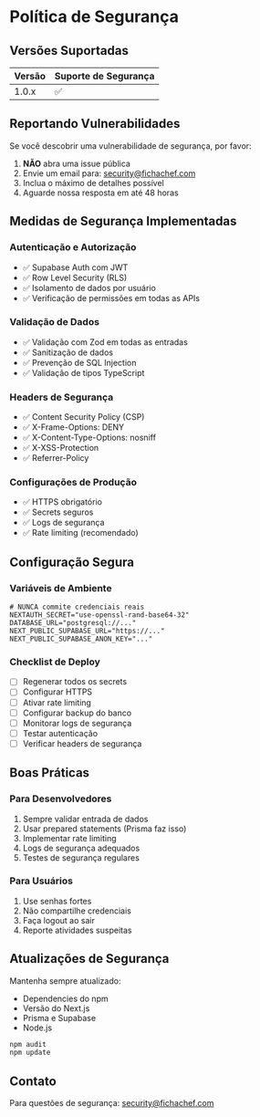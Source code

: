 # Política de Segurança

## Versões Suportadas

| Versão | Suporte de Segurança |
| ------- | ------------------ |
| 1.0.x   | ✅ |

## Reportando Vulnerabilidades

Se você descobrir uma vulnerabilidade de segurança, por favor:

1. **NÃO** abra uma issue pública
2. Envie um email para: security@fichachef.com
3. Inclua o máximo de detalhes possível
4. Aguarde nossa resposta em até 48 horas

## Medidas de Segurança Implementadas

### Autenticação e Autorização
- ✅ Supabase Auth com JWT
- ✅ Row Level Security (RLS)
- ✅ Isolamento de dados por usuário
- ✅ Verificação de permissões em todas as APIs

### Validação de Dados
- ✅ Validação com Zod em todas as entradas
- ✅ Sanitização de dados
- ✅ Prevenção de SQL Injection
- ✅ Validação de tipos TypeScript

### Headers de Segurança
- ✅ Content Security Policy (CSP)
- ✅ X-Frame-Options: DENY
- ✅ X-Content-Type-Options: nosniff
- ✅ X-XSS-Protection
- ✅ Referrer-Policy

### Configurações de Produção
- ✅ HTTPS obrigatório
- ✅ Secrets seguros
- ✅ Logs de segurança
- ✅ Rate limiting (recomendado)

## Configuração Segura

### Variáveis de Ambiente
```env
# NUNCA commite credenciais reais
NEXTAUTH_SECRET="use-openssl-rand-base64-32"
DATABASE_URL="postgresql://..."
NEXT_PUBLIC_SUPABASE_URL="https://..."
NEXT_PUBLIC_SUPABASE_ANON_KEY="..."
```

### Checklist de Deploy
- [ ] Regenerar todos os secrets
- [ ] Configurar HTTPS
- [ ] Ativar rate limiting
- [ ] Configurar backup do banco
- [ ] Monitorar logs de segurança
- [ ] Testar autenticação
- [ ] Verificar headers de segurança

## Boas Práticas

### Para Desenvolvedores
1. Sempre validar entrada de dados
2. Usar prepared statements (Prisma faz isso)
3. Implementar rate limiting
4. Logs de segurança adequados
5. Testes de segurança regulares

### Para Usuários
1. Use senhas fortes
2. Não compartilhe credenciais
3. Faça logout ao sair
4. Reporte atividades suspeitas

## Atualizações de Segurança

Mantenha sempre atualizado:
- Dependencies do npm
- Versão do Next.js
- Prisma e Supabase
- Node.js

```bash
npm audit
npm update
```

## Contato

Para questões de segurança: security@fichachef.com


